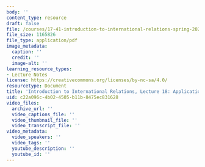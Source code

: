 ```yaml
---
body: ''
content_type: resource
draft: false
file: /courses/17-41-introduction-to-international-relations-spring-2023/mit17_41_s23_lec18.pdf
file_size: 1165826
file_type: application/pdf
image_metadata:
  caption: ''
  credit: ''
  image-alt: ''
learning_resource_types:
- Lecture Notes
license: https://creativecommons.org/licenses/by-nc-sa/4.0/
resourcetype: Document
title: 'Introduction to International Relations, Lecture 18: Applications: The Environment'
uid: c22a096c-4b02-4505-b11b-8475ec831628
video_files:
  archive_url: ''
  video_captions_file: ''
  video_thumbnail_file: ''
  video_transcript_file: ''
video_metadata:
  video_speakers: ''
  video_tags: ''
  youtube_description: ''
  youtube_id: ''
---
```


